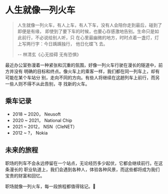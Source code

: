 # 人生就像一列火车

> 人生就像一列火车，有人上车，有人下车，没有人会陪你走到最后，碰到了即便是有缘，
> 即使到了要下车的时候，也要心存感激地告别。生命只是如此前行，不必说给别人听，只
> 在心里最幽微的地方，时时点着一盏灯，灯上写两行字：今日踽踽独行， 他日化蝶飞
> 去。
>
> \-- 林清玄《心无挂碍 无有恐惧》

最近办公室弥漫着一种紧张和沉重的氛围，好像一列火车行驶在漫长的隧道中，前方并没有
明确的目标和终点。像火车上的乘客一样，我们都在同一列车上，却有可能在某个车站分
别，走向不同的方向。有些人将继续在这趟列车上前行，而另一些人则不得不从此告别，寻
找新的火车。

## 乘车记录

- 2018 ~ 2020， Neusoft
- 2020 ~ 2021， National Chip
- 2021 ~ 2012， NSN（CIeNET）
- 2012 ~ ?，  Nokia

## 未来的旅程

职场的列车不会永远停留在一个站点，无论经历多少起伏，它都会继续前行。在这条漫长的
职业轨道上，我们会遇到各种人，体验各种风景，而这些都将成为我们宝贵的财富和回忆。

职场就像一列火车，每一段旅程都值得铭记。📝
